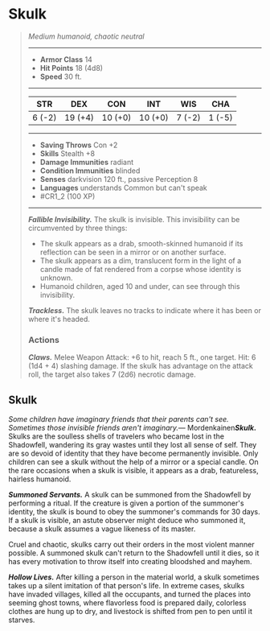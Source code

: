 # Skulk
>*Medium humanoid, chaotic neutral*
>___
>- **Armor Class** 14
>- **Hit Points** 18 (4d8)
>- **Speed** 30 ft.
>___
>|STR|DEX|CON|INT|WIS|CHA|
>|:---:|:---:|:---:|:---:|:---:|:---:|
>|6 (-2)|19 (+4)|10 (+0)|10 (+0)|7 (-2)|1 (-5)|
>___
>- **Saving Throws** Con +2
>- **Skills** Stealth +8
>- **Damage Immunities** radiant
>- **Condition Immunities** blinded
>- **Senses** darkvision 120 ft., passive Perception 8
>- **Languages** understands Common but can't speak
>- #CR1_2 (100 XP)
>___
>***Fallible Invisibility.*** The skulk is invisible. This invisibility can be circumvented by three things:  
>- The skulk appears as a drab, smooth-skinned humanoid if its reflection can be seen in a mirror or on another surface.
>- The skulk appears as a dim, translucent form in the light of a candle made of fat rendered from a corpse whose identity is unknown.
>- Humanoid children, aged 10 and under, can see through this invisibility.
>
>***Trackless.*** The skulk leaves no tracks to indicate where it has been or where it's headed.  
>
>### Actions
>***Claws.*** Melee Weapon Attack: +6 to hit, reach 5 ft., one target. Hit: 6 (1d4 + 4) slashing damage. If the skulk has advantage on the attack roll, the target also takes 7 (2d6) necrotic damage.

## Skulk

*Some children have imaginary friends that their parents can't see. Sometimes those invisible friends aren't imaginary.*— Mordenkainen***Skulk.*** Skulks are the soulless shells of travelers who became lost in the Shadowfell, wandering its gray wastes until they lost all sense of self. They are so devoid of identity that they have become permanently invisible. Only children can see a skulk without the help of a mirror or a special candle. On the rare occasions when a skulk is visible, it appears as a drab, featureless, hairless humanoid.

***Summoned Servants.*** A skulk can be summoned from the Shadowfell by performing a ritual. If the creature is given a portion of the summoner's identity, the skulk is bound to obey the summoner's commands for 30 days. If a skulk is visible, an astute observer might deduce who summoned it, because a skulk assumes a vague likeness of its master.

Cruel and chaotic, skulks carry out their orders in the most violent manner possible. A summoned skulk can't return to the Shadowfell until it dies, so it has every motivation to throw itself into creating bloodshed and mayhem.

***Hollow Lives.*** After killing a person in the material world, a skulk sometimes takes up a silent imitation of that person's life. In extreme cases, skulks have invaded villages, killed all the occupants, and turned the places into seeming ghost towns, where flavorless food is prepared daily, colorless clothes are hung up to dry, and livestock is shifted from pen to pen until it starves.